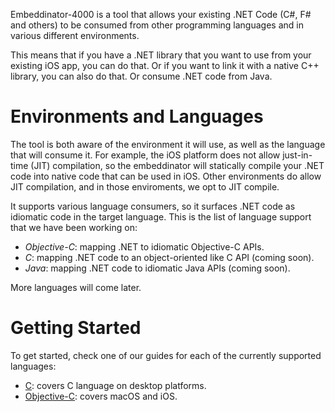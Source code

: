 
Embeddinator-4000 is a tool that allows your existing .NET Code (C#,
F# and others) to be consumed from other programming languages and in
various different environments.

This means that if you have a .NET library that you want to use from
your existing iOS app, you can do that.   Or if you want to link it
with a native C++ library, you can also do that.   Or consume .NET
code from Java.

# Environments and Languages

The tool is both aware of the environment it will use, as well as the
language that will consume it.   For example, the iOS platform does
not allow just-in-time (JIT) compilation, so the embeddinator will
statically compile your .NET code into native code that can be used in
iOS.  Other environments do allow JIT compilation, and in those
enviroments, we opt to JIT compile.

It supports various language consumers, so it surfaces .NET code as
idiomatic code in the target language.   This is the list of language
support that we have been working on:

* *Objective-C*: mapping .NET to idiomatic Objective-C APIs.
* *C*: mapping .NET code to an object-oriented like C API (coming soon).
* *Java*: mapping .NET code to idiomatic Java APIs (coming soon).

More languages will come later.

# Getting Started

To get started, check one of our guides for each of the currently
supported languages:

* [C](getting-started-c): covers C language on desktop platforms.
* [Objective-C](getting-started-objective-c): covers macOS and iOS.
